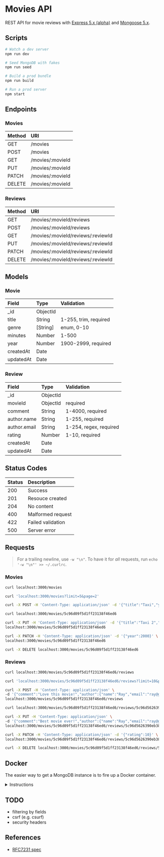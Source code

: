 # Movies API

REST API for movie reviews with [Express 5.x (alpha)](https://expressjs.com/en/guide/migrating-5.html) and [Mongoose 5.x](https://mongoosejs.com/).

## Scripts

```sh
# Watch a dev server
npm run dev

# Seed MongoDB with fakes
npm run seed

# Build a prod bundle
npm run build

# Run a prod server
npm start
```

## Endpoints

### Movies

Method | URI
:----- | :--
GET | /movies
POST | /movies
GET | /movies/:movieId
PUT | /movies/:movieId
PATCH | /movies/:movieId
DELETE | /movies/:movieId

### Reviews

Method | URI
:----- | :--
GET | /movies/:movieId/reviews
POST | /movies/:movieId/reviews
GET | /movies/:movieId/reviews/:reviewId
PUT | /movies/:movieId/reviews/:reviewId
PATCH | /movies/:movieId/reviews/:reviewId
DELETE | /movies/:movieId/reviews/:reviewId

## Models

### Movie

Field     | Type     | Validation
:-------- | :------- | :---------
_id       | ObjectId |
title     | String   | 1-255, trim, required
genre     | [String] | enum, 0-10
minutes   | Number   | 1-500
year      | Number   | 1900-2999, required
createdAt | Date     |
updatedAt | Date     |

### Review

Field        | Type     | Validation
:----------- | :------- | :---------
_id          | ObjectId |
movieId      | ObjectId | required
comment      | String   | 1-4000, required
author.name  | String   | 1-255, required
author.email | String   | 1-254, regex, required
rating       | Number   | 1-10, required
createdAt    | Date     |
updatedAt    | Date     |

## Status Codes

Status | Description
:----- | :----------
200 | Success
201 | Resouce created
204 | No content
400 | Malformed request
422 | Failed validation
500 | Server error

## Requests

> For a trailing newline, use `-w "\n"`. To have it for *all* requests, run `echo '-w "\n"' >> ~/.curlrc`.

### Movies

```sh
curl localhost:3000/movies

curl 'localhost:3000/movies?limit=5&page=2'

curl -X POST -H 'Content-Type: application/json' -d '{"title":"Taxi","year":1998}' localhost:3000/movies

curl localhost:3000/movies/5c96d09f5d1ff23138f46ed6

curl -X PUT -H 'Content-Type: application/json' -d '{"title":"Taxi 2","year":2003}' \
localhost:3000/movies/5c96d09f5d1ff23138f46ed6

curl -X PATCH -H 'Content-Type: application/json' -d '{"year":2000}' \
localhost:3000/movies/5c96d09f5d1ff23138f46ed6

curl -X DELETE localhost:3000/movies/5c96d09f5d1ff23138f46ed6
```

### Reviews

```sh
curl localhost:3000/movies/5c96d09f5d1ff23138f46ed6/reviews

curl 'localhost:3000/movies/5c96d09f5d1ff23138f46ed6/reviews?limit=10&page=3'

curl -X POST -H 'Content-Type: application/json' \
-d '{"comment":"Love this movie!","author":{"name":"Ray","email":"ray@gmail.com"},"rating":9}' \
localhost:3000/movies/5c96d09f5d1ff23138f46ed6/reviews

curl localhost:3000/movies/5c96d09f5d1ff23138f46ed6/reviews/5c96d5626390eb383204662b

curl -X PUT -H 'Content-Type: application/json' \
-d '{"comment":"Best movie ever!","author":{"name":"Ray","email":"ray@gmail.com"},"rating":9.5}' \
localhost:3000/movies/5c96d09f5d1ff23138f46ed6/reviews/5c96d5626390eb383204662b

curl -X PATCH -H 'Content-Type: application/json' -d '{"rating":10}' \
localhost:3000/movies/5c96d09f5d1ff23138f46ed6/reviews/5c96d5626390eb383204662b

curl -X DELETE localhost:3000/movies/5c96d09f5d1ff23138f46ed6/reviews/5c96d5626390eb383204662b
```

## Docker

The easier way to get a MongoDB instance is to fire up a Docker container.

<details><summary>Instructions</summary>
<p>

```sh
# Start a MongoDB container in the background on port 27017 and create a 'root' user on the 'admin' database
docker run -d --name mongodb -p 27017:27017 -e MONGO_INITDB_ROOT_USERNAME=root -e MONGO_INITDB_ROOT_PASSWORD=secret mongo

# Run the mongo CLI client on the container as 'root' against 'admin' database and connect to 'cinema'
docker exec -it mongodb mongo -u root -p secret --authenticationDatabase admin cinema

# Inside the client, create an admin user for the 'chat' database
db.createUser({
  user: 'admin', pwd: 'secret', roles: ['readWrite', 'dbAdmin']
})

# Verify that you can connect to mongo through the exposed port on your host machine
curl 127.0.0.1:27017 # It looks like you are trying to access MongoDB over HTTP on the native driver port.
```

</p>
</details>

## TODO

- filtering by fields
- csrf (e.g. csurf)
- security headers

## References

- [RFC7231 spec](https://tools.ietf.org/html/rfc7231#section-4.3)

